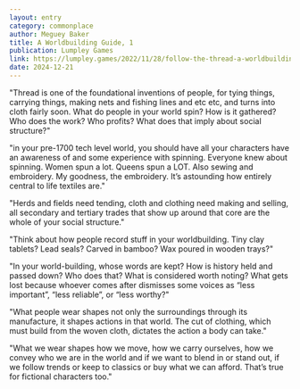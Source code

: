```yaml
---
layout: entry
category: commonplace
author: Meguey Baker
title: A Worldbuilding Guide, 1
publication: Lumpley Games
link: https://lumpley.games/2022/11/28/follow-the-thread-a-worldbuilding-guide/
date: 2024-12-21
---
```


"Thread is one of the foundational inventions of people, for tying things, carrying things, making nets and fishing lines and etc etc, and turns into cloth fairly soon. What do people in your world spin? How is it gathered? Who does the work? Who profits? What does that imply about social structure?"

"in your pre-1700 tech level world, you should have all your characters have an awareness of and some experience with spinning. Everyone knew about spinning. Women spun a lot. Queens spun a LOT. Also sewing and embroidery. My goodness, the embroidery. It’s astounding how entirely central to life textiles are."

"Herds and fields need tending, cloth and clothing need making and selling, all secondary and tertiary trades that show up around that core are the whole of your social structure."

"Think about how people record stuff in your worldbuilding. Tiny clay tablets? Lead seals? Carved in bamboo? Wax poured in wooden trays?"

"In your world-building, whose words are kept? How is history held and passed down? Who does that? What is considered worth noting? What gets lost because whoever comes after dismisses some voices as “less important”, “less reliable”, or “less worthy?"

"What people wear shapes not only the surroundings through its manufacture, it shapes actions in that world. The cut of clothing, which must build from the woven cloth, dictates the action a body can take."

"What we wear shapes how we move, how we carry ourselves, how we convey who we are in the world and if we want to blend in or stand out, if we follow trends or keep to classics or buy what we can afford. That’s true for fictional characters too."
